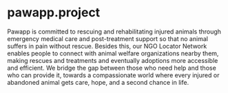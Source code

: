# pawapp.project
Pawapp is committed to rescuing and rehabilitating injured animals through
emergency medical care and post-treatment support so that no animal suffers in
pain without rescue. Besides this, our NGO Locator Network enables people to
connect with animal welfare organizations nearby them, making rescues and
treatments and eventually adoptions more accessible and efficient. We bridge the
gap between those who need help and those who can provide it, towards a
compassionate world where every injured or abandoned animal gets care, hope,
and a second chance in life.
